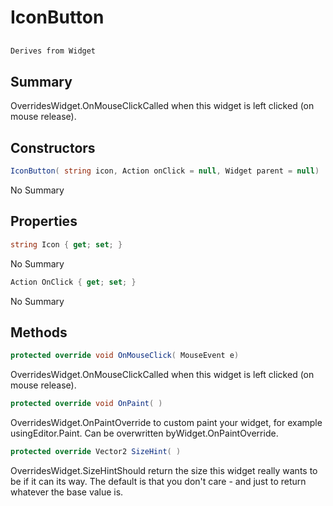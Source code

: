 # IconButton

## 
```c#
Derives from Widget
```

## Summary

OverridesWidget.OnMouseClickCalled when this widget is left clicked (on mouse release).
## Constructors

```c#
IconButton( string icon, Action onClick = null, Widget parent = null) 
```
No Summary
## Properties

```c#
string Icon { get; set; } 
```
No Summary
```c#
Action OnClick { get; set; } 
```
No Summary
## Methods

```c#
protected override void OnMouseClick( MouseEvent e) 
```
OverridesWidget.OnMouseClickCalled when this widget is left clicked (on mouse release).
```c#
protected override void OnPaint( ) 
```
OverridesWidget.OnPaintOverride to custom paint your widget, for example usingEditor.Paint. Can be overwritten byWidget.OnPaintOverride.
```c#
protected override Vector2 SizeHint( ) 
```
OverridesWidget.SizeHintShould return the size this widget really wants to be if it can its way. The default
is that you don't care - and just to return whatever the base value is.
